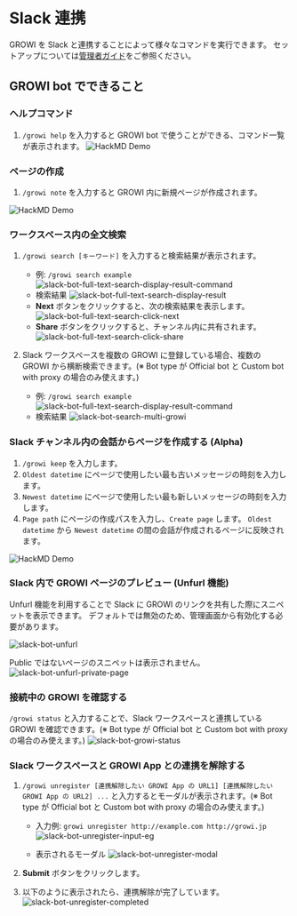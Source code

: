 # Slack 連携

GROWI を Slack と連携することによって様々なコマンドを実行できます。
セットアップについては[管理者ガイド](/ja/admin-guide/management-cookbook/slack-integration/)をご参照ください。

## GROWI bot でできること

### ヘルプコマンド

1. `/growi help` を入力すると GROWI bot で使うことができる、コマンド一覧が表示されます。
   <img :src="$withBase('/assets/images/growi-help.gif')" alt="HackMD Demo">

### ページの作成

1. `/growi note` を入力すると GROWI 内に新規ページが作成されます。

<img :src="$withBase('/assets/images/growi-note.gif')" alt="HackMD Demo">

### ワークスペース内の全文検索

1. `/growi search [キーワード]` を入力すると検索結果が表示されます。

   - 例: `/growi search example`
     <img :src="$withBase('/assets/images/slack-bot-full-text-search-display-result-command.png')" alt="slack-bot-full-text-search-display-result-command">
   - 検索結果
     <img :src="$withBase('/assets/images/slack-bot-full-text-search-display-result.png')" alt="slack-bot-full-text-search-display-result">
   - **Next** ボタンをクリックすると、次の検索結果を表示します。
     <img :src="$withBase('/assets/images/slack-bot-full-text-search-click-next.png')" alt="slack-bot-full-text-search-click-next">
   - **Share** ボタンをクリックすると、チャンネル内に共有されます。
     <img :src="$withBase('/assets/images/slack-bot-full-text-search-click-share.png')" alt="slack-bot-full-text-search-click-share">

1. Slack ワークスペースを複数の GROWI に登録している場合、複数の GROWI から横断検索できます。(※ Bot type が Official bot と Custom bot with proxy の場合のみ使えます。)

   - 例: `/growi search example`
     <img :src="$withBase('/assets/images/slack-bot-full-text-search-display-result-command.png')" alt="slack-bot-full-text-search-display-result-command">
   - 検索結果
     <img :src="$withBase('/assets/images/slack-bot-search-multi-growi.png')" alt="slack-bot-search-multi-growi">

### Slack チャンネル内の会話からページを作成する (Alpha)

1. `/growi keep` を入力します。
2. `Oldest datetime` にページで使用したい最も古いメッセージの時刻を入力します。
3. `Newest datetime` にページで使用したい最も新しいメッセージの時刻を入力します。
4. `Page path` にページの作成パスを入力し、`Create page` します。 `Oldest datetime` から `Newest datetime` の間の会話が作成されるページに反映されます。

<img :src="$withBase('/assets/images/growi-keep.gif')" alt="HackMD Demo">

### Slack 内で GROWI ページのプレビュー (Unfurl 機能)

Unfurl 機能を利用することで Slack に GROWI のリンクを共有した際にスニペットを表示できます。
デフォルトでは無効のため、管理画面から有効化する必要があります。

<img :src="$withBase('/assets/images/slack-bot-unfurl.png')" alt="slack-bot-unfurl">

Public ではないページのスニペットは表示されません。
<img :src="$withBase('/assets/images/slack-bot-unfurl-private-page.png')" alt="slack-bot-unfurl-private-page">

### 接続中の GROWI を確認する

`/growi status` と入力することで、Slack ワークスペースと連携している GROWI を確認できます。(※ Bot type が Official bot と Custom bot with proxy の場合のみ使えます。)
<img :src="$withBase('/assets/images/slack-bot-growi-status.png')" alt="slack-bot-growi-status">

### Slack ワークスペースと GROWI App との連携を解除する

1. `/growi unregister [連携解除したい GROWI App の URL1] [連携解除したい GROWI App の URL2] ...` と入力するとモーダルが表示されます。(※ Bot type が Official bot と Custom bot with proxy の場合のみ使えます。)

   - 入力例: `growi unregister http://example.com http://growi.jp`
     <img :src="$withBase('/assets/images/slack-bot-unregister-input-eg.png')" alt="slack-bot-unregister-input-eg">

   - 表示されるモーダル
     <img :src="$withBase('/assets/images/slack-bot-unregister-modal.png')" alt="slack-bot-unregister-modal">

1. **Submit** ボタンをクリックします。
1. 以下のように表示されたら、連携解除が完了しています。
   <img :src="$withBase('/assets/images/slack-bot-unregister-completed.png')" alt="slack-bot-unregister-completed">

